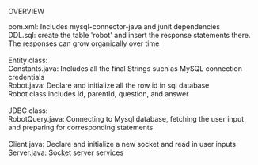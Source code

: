 
OVERVIEW

pom.xml: Includes mysql-connector-java and junit dependencies<br />
DDL.sql: create the table 'robot' and insert the response statements there. The responses can grow organically over time<br />
<br />
Entity class: <br />
  Constants.java: Includes all the final Strings such as MySQL connection credentials<br />
  Robot.java: Declare and initialize all the row id in sql database<br />
              Robot class includes id, parentId, question, and answer<br />
<br />
JDBC class:<br />
  RobotQuery.java: Connecting to Mysql database, fetching the user input and preparing for corresponding statements<br />
  <br />
 Client.java: Declare and initialize a new socket and read in user inputs<br />
 Server.java: Socket server services<br />
